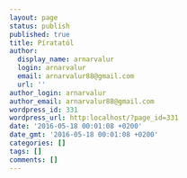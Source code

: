 ```yaml
---
layout: page
status: publish
published: true
title: Píratatól
author:
  display_name: arnarvalur
  login: arnarvalur
  email: arnarvalur88@gmail.com
  url: ''
author_login: arnarvalur
author_email: arnarvalur88@gmail.com
wordpress_id: 331
wordpress_url: http:localhost/?page_id=331
date: '2016-05-18 00:01:08 +0200'
date_gmt: '2016-05-18 00:01:08 +0200'
categories: []
tags: []
comments: []
---
```


